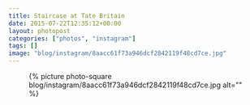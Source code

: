 ```yaml
---
title: Staircase at Tate Britain
date: 2015-07-22T12:35:12+00:00
layout: photopost
categories: ["photos", "instagram"]
tags: []
image: "blog/instagram/8aacc61f73a946dcf2842119f48cd7ce.jpg"
---
```


<figure class="photo photo--square">
  {% picture photo-square blog/instagram/8aacc61f73a946dcf2842119f48cd7ce.jpg alt="" %}
</figure>


